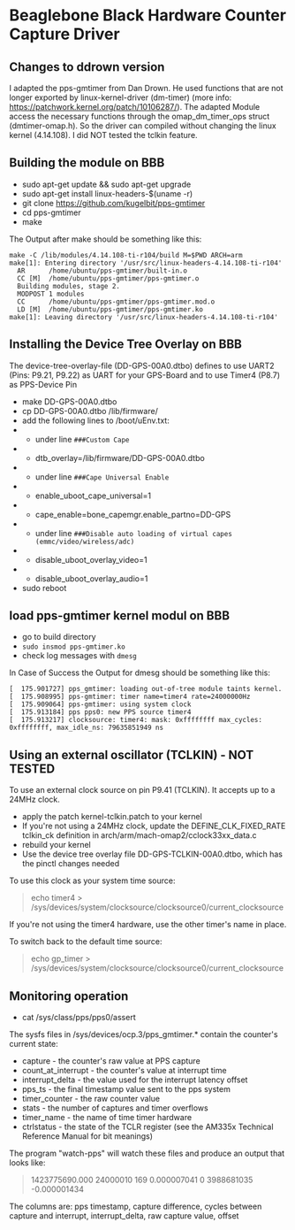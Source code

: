 Beaglebone Black Hardware Counter Capture Driver
================================================

Changes to ddrown version
-------------------------

I adapted the pps-gmtimer from Dan Drown. He used functions that are not longer exported by linux-kernel-driver (dm-timer) (more info: https://patchwork.kernel.org/patch/10106287/). The adapted Module access the necessary functions through the omap_dm_timer_ops struct (dmtimer-omap.h). 
So the driver can compiled without changing the linux kernel (4.14.108).
I did NOT tested the tclkin feature. 


Building the module on BBB
--------------------------

  * sudo apt-get update && sudo apt-get upgrade
  * sudo apt-get install linux-headers-$(uname -r)
  * git clone https://github.com/kugelbit/pps-gmtimer
  * cd pps-gmtimer
  * make

The Output after make should be something like this:

```
make -C /lib/modules/4.14.108-ti-r104/build M=$PWD ARCH=arm
make[1]: Entering directory '/usr/src/linux-headers-4.14.108-ti-r104'
  AR      /home/ubuntu/pps-gmtimer/built-in.o
  CC [M]  /home/ubuntu/pps-gmtimer/pps-gmtimer.o
  Building modules, stage 2.
  MODPOST 1 modules
  CC      /home/ubuntu/pps-gmtimer/pps-gmtimer.mod.o
  LD [M]  /home/ubuntu/pps-gmtimer/pps-gmtimer.ko
make[1]: Leaving directory '/usr/src/linux-headers-4.14.108-ti-r104'
```


Installing the Device Tree Overlay on BBB
-----------------------------------------

The device-tree-overlay-file (DD-GPS-00A0.dtbo) defines to use UART2 (Pins: P9.21, P9.22) as UART for your GPS-Board and to use Timer4 (P8.7) as PPS-Device Pin

 * make DD-GPS-00A0.dtbo
 * cp DD-GPS-00A0.dtbo /lib/firmware/
 * add the following lines to /boot/uEnv.txt:
 * * under line ```###Custom Cape```
 * * dtb_overlay=/lib/firmware/DD-GPS-00A0.dtbo
 * * under line ```###Cape Universal Enable```
 * * enable_uboot_cape_universal=1
 * * cape_enable=bone_capemgr.enable_partno=DD-GPS
 * * under line ```###Disable auto loading of virtual capes (emmc/video/wireless/adc)```
 * * disable_uboot_overlay_video=1
 * * disable_uboot_overlay_audio=1
 * sudo reboot
 
 load pps-gmtimer kernel modul on BBB
-------------------------------------

  * go to build directory
  * ```sudo insmod pps-gmtimer.ko```
  * check log messages with ```dmesg```

In Case of Success the Output for dmesg should be something like this:

```
[  175.901727] pps_gmtimer: loading out-of-tree module taints kernel.
[  175.908995] pps-gmtimer: timer name=timer4 rate=24000000Hz
[  175.909064] pps-gmtimer: using system clock
[  175.913184] pps pps0: new PPS source timer4
[  175.913217] clocksource: timer4: mask: 0xffffffff max_cycles: 0xffffffff, max_idle_ns: 79635851949 ns
```

Using an external oscillator (TCLKIN) - NOT TESTED
--------------------------------------------------

To use an external clock source on pin P9.41 (TCLKIN).  It accepts up to a 24MHz clock.

 * apply the patch kernel-tclkin.patch to your kernel
 * If you're not using a 24MHz clock, update the DEFINE\_CLK\_FIXED\_RATE tclkin\_ck definition in arch/arm/mach-omap2/cclock33xx\_data.c 
 * rebuild your kernel
 * Use the device tree overlay file DD-GPS-TCLKIN-00A0.dtbo, which has the pinctl changes needed

To use this clock as your system time source:

> echo timer4 > /sys/devices/system/clocksource/clocksource0/current\_clocksource

If you're not using the timer4 hardware, use the other timer's name in place.

To switch back to the default time source:

> echo gp\_timer > /sys/devices/system/clocksource/clocksource0/current\_clocksource


Monitoring operation
--------------------

  * cat /sys/class/pps/pps0/assert

The sysfs files in /sys/devices/ocp.3/pps\_gmtimer.\* contain the counter's current state:

 * capture - the counter's raw value at PPS capture
 * count\_at\_interrupt - the counter's value at interrupt time
 * interrupt\_delta - the value used for the interrupt latency offset
 * pps\_ts - the final timestamp value sent to the pps system
 * timer\_counter - the raw counter value
 * stats - the number of captures and timer overflows
 * timer\_name - the name of time timer hardware
 * ctrlstatus - the state of the TCLR register (see the AM335x Technical Reference Manual for bit meanings)

The program "watch-pps" will watch these files and produce an output that looks like:

 > 1423775690.000 24000010 169 0.000007041 0 3988681035 -0.000001434

The columns are: pps timestamp, capture difference, cycles between capture and interrupt, interrupt\_delta, raw capture value, offset
